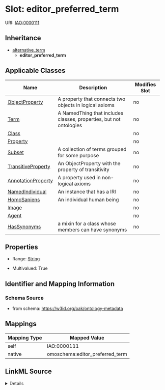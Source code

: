 

# Slot: editor_preferred_term



URI: [IAO:0000111](http://purl.obolibrary.org/obo/IAO_0000111)




## Inheritance

* [alternative_term](alternative_term.md)
    * **editor_preferred_term**






## Applicable Classes

| Name | Description | Modifies Slot |
| --- | --- | --- |
| [ObjectProperty](ObjectProperty.md) | A property that connects two objects in logical axioms |  no  |
| [Term](Term.md) | A NamedThing that includes classes, properties, but not ontologies |  no  |
| [Class](Class.md) |  |  no  |
| [Property](Property.md) |  |  no  |
| [Subset](Subset.md) | A collection of terms grouped for some purpose |  no  |
| [TransitiveProperty](TransitiveProperty.md) | An ObjectProperty with the property of transitivity |  no  |
| [AnnotationProperty](AnnotationProperty.md) | A property used in non-logical axioms |  no  |
| [NamedIndividual](NamedIndividual.md) | An instance that has a IRI |  no  |
| [HomoSapiens](HomoSapiens.md) | An individual human being |  no  |
| [Image](Image.md) |  |  no  |
| [Agent](Agent.md) |  |  no  |
| [HasSynonyms](HasSynonyms.md) | a mixin for a class whose members can have synonyms |  no  |







## Properties

* Range: [String](String.md)

* Multivalued: True





## Identifier and Mapping Information







### Schema Source


* from schema: https://w3id.org/oak/ontology-metadata




## Mappings

| Mapping Type | Mapped Value |
| ---  | ---  |
| self | IAO:0000111 |
| native | omoschema:editor_preferred_term |




## LinkML Source

<details>
```yaml
name: editor_preferred_term
in_subset:
- obi permitted profile
from_schema: https://w3id.org/oak/ontology-metadata
rank: 1000
is_a: alternative_term
slot_uri: IAO:0000111
alias: editor_preferred_term
domain_of:
- HasSynonyms
range: string
multivalued: true

```
</details>